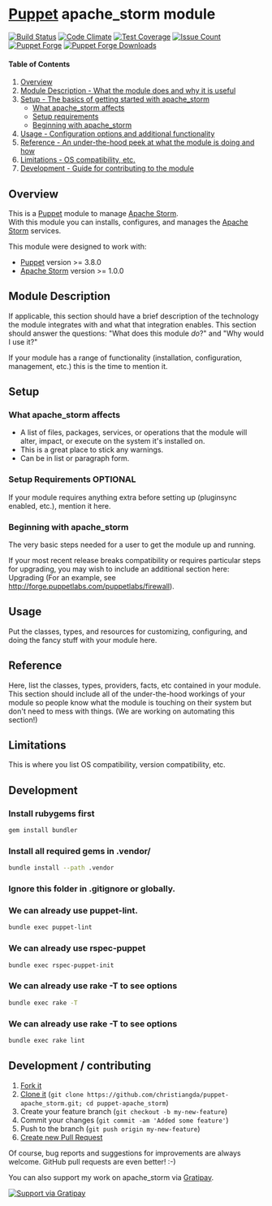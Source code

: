 # [Puppet](https://puppetlabs.com/) apache_storm module

[![Build Status](https://travis-ci.org/christiangda/puppet-apache_storm.svg?branch=master)](https://travis-ci.org/christiangda/puppet-apache_storm)
[![Code Climate](https://codeclimate.com/github/christiangda/puppet-apache_storm/badges/gpa.svg)](https://codeclimate.com/github/christiangda/puppet-apache_storm)
[![Test Coverage](https://codeclimate.com/github/christiangda/puppet-apache_storm/badges/coverage.svg)](https://codeclimate.com/github/christiangda/puppet-apache_storm/coverage)
[![Issue Count](https://codeclimate.com/github/christiangda/puppet-apache_storm/badges/issue_count.svg)](https://codeclimate.com/github/christiangda/puppet-apache_storm)
[![Puppet Forge](http://img.shields.io/puppetforge/v/christiangda/apache_storm.svg)](https://forge.puppetlabs.com/christiangda/apache_storm)
[![Puppet Forge Downloads](http://img.shields.io/puppetforge/dt/christiangda/apache_storm.svg)](https://forge.puppetlabs.com/christiangda/apache_storm/scores)

#### Table of Contents

1. [Overview](#overview)
2. [Module Description - What the module does and why it is useful](#module-description)
3. [Setup - The basics of getting started with apache_storm](#setup)
    * [What apache_storm affects](#what-apache_storm-affects)
    * [Setup requirements](#setup-requirements)
    * [Beginning with apache_storm](#beginning-with-apache_storm)
4. [Usage - Configuration options and additional functionality](#usage)
5. [Reference - An under-the-hood peek at what the module is doing and how](#reference)
5. [Limitations - OS compatibility, etc.](#limitations)
6. [Development - Guide for contributing to the module](#development)

## Overview

This is a [Puppet](https://puppetlabs.com/) module to manage [Apache Storm](http://storm.apache.org/).  
With this module you can installs, configures, and manages the [Apache Storm](http://storm.apache.org/) services.

This module were designed to work with:
* [Puppet](https://puppetlabs.com/) version >= 3.8.0
* [Apache Storm](http://storm.apache.org/) version >= 1.0.0

## Module Description

If applicable, this section should have a brief description of the technology
the module integrates with and what that integration enables. This section
should answer the questions: "What does this module *do*?" and "Why would I use
it?"

If your module has a range of functionality (installation, configuration,
management, etc.) this is the time to mention it.

## Setup

### What apache_storm affects

* A list of files, packages, services, or operations that the module will alter,
  impact, or execute on the system it's installed on.
* This is a great place to stick any warnings.
* Can be in list or paragraph form.

### Setup Requirements **OPTIONAL**

If your module requires anything extra before setting up (pluginsync enabled,
etc.), mention it here.

### Beginning with apache_storm

The very basic steps needed for a user to get the module up and running.

If your most recent release breaks compatibility or requires particular steps
for upgrading, you may wish to include an additional section here: Upgrading
(For an example, see http://forge.puppetlabs.com/puppetlabs/firewall).

## Usage

Put the classes, types, and resources for customizing, configuring, and doing
the fancy stuff with your module here.

## Reference

Here, list the classes, types, providers, facts, etc contained in your module.
This section should include all of the under-the-hood workings of your module so
people know what the module is touching on their system but don't need to mess
with things. (We are working on automating this section!)

## Limitations

This is where you list OS compatibility, version compatibility, etc.

## Development

### Install rubygems first
```bash
gem install bundler
```            

### Install all required gems in .vendor/
```bash
bundle install --path .vendor
```            

### Ignore this folder in .gitignore or globally.

### We can already use puppet-lint.
```bash
bundle exec puppet-lint
```            

### We can already use rspec-puppet
```bash
bundle exec rspec-puppet-init
```

### We can already use rake -T to see options
```bash
bundle exec rake -T
```

### We can already use rake -T to see options
```bash
bundle exec rake lint
```

## Development / contributing

1. [Fork it](https://github.com/christiangda/puppet-apache_storm#fork-destination-box)
2. [Clone it](https://github.com/christiangda/puppet-apache_storm.git) (`git clone https://github.com/christiangda/puppet-apache_storm.git; cd puppet-apache_storm`)
3. Create your feature branch (`git checkout -b my-new-feature`)
4. Commit your changes (`git commit -am 'Added some feature'`)
5. Push to the branch (`git push origin my-new-feature`)
6. [Create new Pull Request](https://github.com/christiangda/puppet-apache_storm/pull/new/master)

Of course, bug reports and suggestions for improvements are always
welcome. GitHub pull requests are even better! :-)

You can also support my work on apache_storm via
[Gratipay](https://gratipay.com/~645e3ac3c159/).

[![Support via Gratipay](https://cdn.rawgit.com/gratipay/gratipay-badge/2.1.3/dist/gratipay.png)](https://gratipay.com/~645e3ac3c159/)
